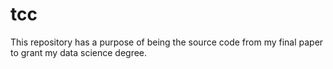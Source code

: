 # tcc

This repository has a purpose of being the source code from my final paper to grant my data science degree.
